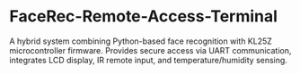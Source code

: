 # FaceRec-Remote-Access-Terminal
A hybrid system combining Python-based face recognition with KL25Z microcontroller firmware. Provides secure access via UART communication, integrates LCD display, IR remote input, and temperature/humidity sensing.
